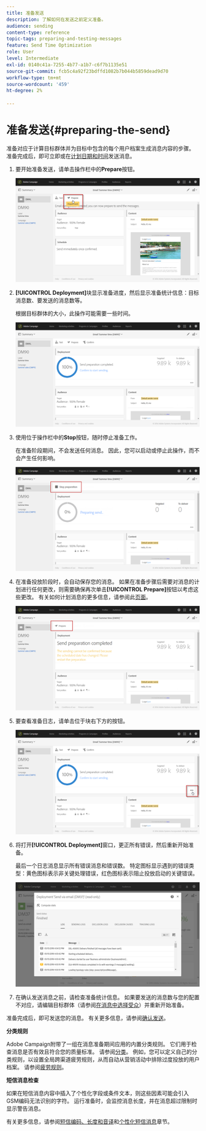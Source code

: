 ```yaml
---
title: 准备发送
description: 了解如何在发送之前定义准备。
audience: sending
content-type: reference
topic-tags: preparing-and-testing-messages
feature: Send Time Optimization
role: User
level: Intermediate
exl-id: 0140c41a-7255-4b77-a1b7-c6f7b1135e51
source-git-commit: fcb5c4a92f23bdffd1082b7b044b5859dead9d70
workflow-type: tm+mt
source-wordcount: '459'
ht-degree: 2%

---
```


# 准备发送{#preparing-the-send}

准备对应于计算目标群体并为目标中包含的每个用户档案生成消息内容的步骤。 准备完成后，即可立即或在[计划日期和时间](../../sending/using/about-scheduling-messages.md)发送消息。

1. 要开始准备发送，请单击操作栏中的&#x200B;**Prepare**&#x200B;按钮。

   ![](assets/preparing_delivery_2.png)

1. **[!UICONTROL Deployment]**&#x200B;块显示准备进度，然后显示准备统计信息：目标消息数、要发送的消息数等。

   根据目标群体的大小，此操作可能需要一些时间。

   ![](assets/preparing_delivery.png)

1. 使用位于操作栏中的&#x200B;**Stop**&#x200B;按钮，随时停止准备工作。

   在准备阶段期间，不会发送任何消息。 因此，您可以启动或停止此操作，而不会产生任何影响。

   ![](assets/preparing_delivery_6.png)

1. 在准备投放阶段时，会自动保存您的消息。 如果在准备步骤后需要对消息的计划进行任何更改，则需要确保再次单击&#x200B;**[!UICONTROL Prepare]**&#x200B;按钮以考虑这些更改。 有关如何计划消息的更多信息，请参阅此[页面](../../sending/using/about-scheduling-messages.md)。

   ![](assets/preparing_delivery_5.png)

1. 要查看准备日志，请单击位于块右下方的按钮。

   ![](assets/preparing_delivery_4.png)

1. 将打开&#x200B;**[!UICONTROL Deployment]**&#x200B;窗口，更正所有错误，然后重新开始准备。

   最后一个日志消息显示所有错误消息和错误数。 特定图标显示遇到的错误类型：黄色图标表示非关键处理错误，红色图标表示阻止投放启动的关键错误。

   ![](assets/preparing_delivery_3.png)

1. 在确认发送消息之前，请检查准备统计信息。 如果要发送的消息数与您的配置不对应，请编辑目标群体（请参阅[在消息中选择受众](../../audiences/using/selecting-an-audience-in-a-message.md)）并重新开始准备。

准备完成后，即可发送您的消息。 有关更多信息，请参阅[确认发送](../../sending/using/confirming-the-send.md)。

**分类规则**

Adobe Campaign附带了一组在消息准备期间应用的内置分类规则。 它们用于检查消息是否有效且符合您的质量标准。 请参阅[分类](../../sending/using/about-typology-rules.md)。 例如，您可以定义自己的分类规则，以设置全局跨渠道疲劳规则，从而自动从营销活动中排除过度投放的用户档案。 请参阅[疲劳规则](../../sending/using/fatigue-rules.md)。

**短信消息检查**

如果在短信消息内容中插入了个性化字段或条件文本，则这些因素可能会引入GSM编码无法识别的字符。 运行准备时，会监控消息长度，并在消息超过限制时显示警告消息。

有关更多信息，请参阅[短信编码、长度和音译](../../administration/using/configuring-sms-channel.md#sms-encoding--length-and-transliteration)和[个性化短信消息](../../channels/using/personalizing-sms-messages.md)章节。

